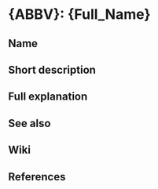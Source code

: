# {ABBV}: {Full_Name}

## Name

## Short description

## Full explanation

## See also

## Wiki

## References
